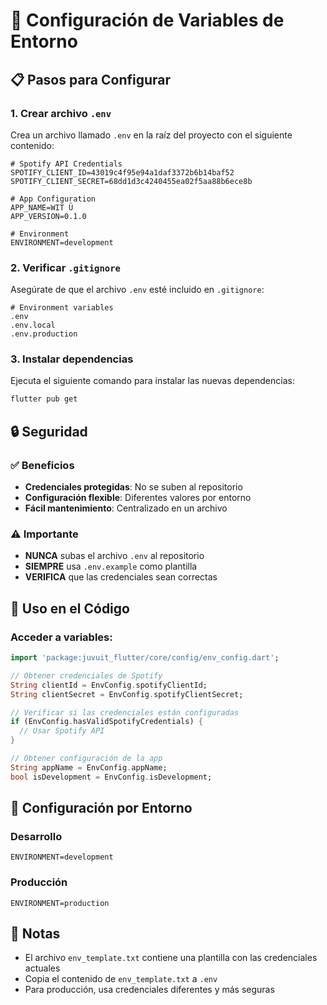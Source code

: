 # 🔐 Configuración de Variables de Entorno

## 📋 Pasos para Configurar

### 1. Crear archivo `.env`
Crea un archivo llamado `.env` en la raíz del proyecto con el siguiente contenido:

```env
# Spotify API Credentials
SPOTIFY_CLIENT_ID=43019c4f95e94a1daf3372b6b14baf52
SPOTIFY_CLIENT_SECRET=68dd1d3c4240455ea02f5aa88b6ece8b

# App Configuration
APP_NAME=WIT Ü
APP_VERSION=0.1.0

# Environment
ENVIRONMENT=development
```

### 2. Verificar `.gitignore`
Asegúrate de que el archivo `.env` esté incluido en `.gitignore`:

```gitignore
# Environment variables
.env
.env.local
.env.production
```

### 3. Instalar dependencias
Ejecuta el siguiente comando para instalar las nuevas dependencias:

```bash
flutter pub get
```

## 🔒 Seguridad

### ✅ Beneficios
- **Credenciales protegidas**: No se suben al repositorio
- **Configuración flexible**: Diferentes valores por entorno
- **Fácil mantenimiento**: Centralizado en un archivo

### ⚠️ Importante
- **NUNCA** subas el archivo `.env` al repositorio
- **SIEMPRE** usa `.env.example` como plantilla
- **VERIFICA** que las credenciales sean correctas

## 🚀 Uso en el Código

### Acceder a variables:
```dart
import 'package:juvuit_flutter/core/config/env_config.dart';

// Obtener credenciales de Spotify
String clientId = EnvConfig.spotifyClientId;
String clientSecret = EnvConfig.spotifyClientSecret;

// Verificar si las credenciales están configuradas
if (EnvConfig.hasValidSpotifyCredentials) {
  // Usar Spotify API
}

// Obtener configuración de la app
String appName = EnvConfig.appName;
bool isDevelopment = EnvConfig.isDevelopment;
```

## 🔧 Configuración por Entorno

### Desarrollo
```env
ENVIRONMENT=development
```

### Producción
```env
ENVIRONMENT=production
```

## 📝 Notas
- El archivo `env_template.txt` contiene una plantilla con las credenciales actuales
- Copia el contenido de `env_template.txt` a `.env`
- Para producción, usa credenciales diferentes y más seguras
